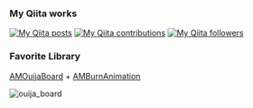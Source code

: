 ### My Qiita works

[![My Qiita posts](https://qiita-badge.apiapi.app/s/am10/posts.svg)](http://qiita.com/am10)
[![My Qiita contributions](https://qiita-badge.apiapi.app/s/am10/contributions.svg)](http://qiita.com/am10)
[![My Qiita followers](https://qiita-badge.apiapi.app/s/am10/followers.svg)](http://qiita.com/am10)

### Favorite Library
[AMOuijaBoard](https://github.com/adventam10/AMOuijaBoard) + [AMBurnAnimation](https://github.com/adventam10/AMBurnAnimation)

![ouija_board](https://user-images.githubusercontent.com/34936885/90950516-36da0180-e48d-11ea-8474-6a6f731835ec.gif)
